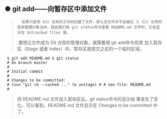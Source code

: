 ##  ● git add——向暂存区中添加文件 

>  		如果只是用 Git 仓库的工作树创建了文件，那么该文件并不会被记 入 Git 仓库的版本管理对象当中。因此我们用 git status命令查看 README.md 文件时，它会显示在 Untracked files 里。
>
> ​		 要想让文件成为 Git 仓库的管理对象，就需要用 git add命令将其 加入暂存区（Stage 或者 Index）中。暂存区是提交之前的一个临时区域。 

```
 $ git add README.md $ git status 
 # On branch master
 # 
 # Initial commit 
 # 
 # Changes to be committed: 
 # (use "git rm --cached ..." to unstage) # # new file: README.md 
 # 
```

>  将 README.md 文件加入暂存区后，git status命令的显示结 果发生了变化。可以看到，README.md 文件显示在 Changes to be committed 中了。 

